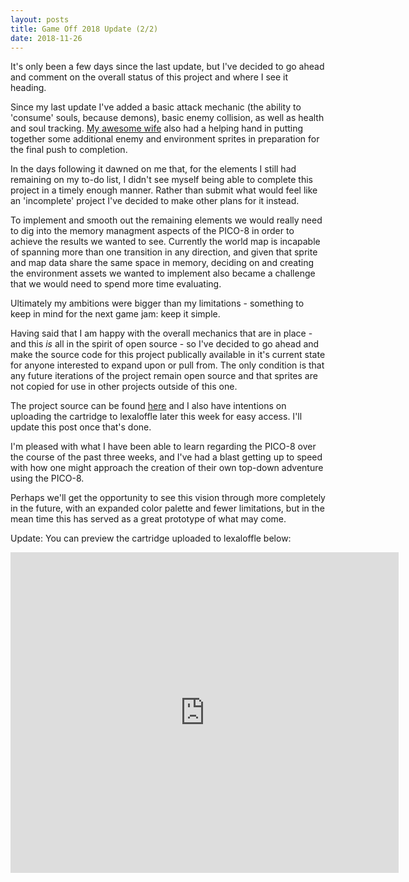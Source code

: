 ```yaml
---
layout: posts
title: Game Off 2018 Update (2/2)
date: 2018-11-26
---
```


It's only been a few days since the last update, but I've decided to go ahead and comment on the overall status of this project and where I see it heading.

Since my last update I've added a basic attack mechanic (the ability to 'consume' souls, because demons), basic enemy collision,
as well as health and soul tracking. [My awesome wife](https://github.com/corivana) also had a helping hand in putting together 
some additional enemy and environment sprites in preparation for the final push to completion.

In the days following it dawned on me that, for the elements I still had remaining on my to-do list, I didn't see myself being able to complete this project in a timely enough manner. Rather than submit what would feel like an 'incomplete' project I've decided to make other plans for it instead.

To implement and smooth out the remaining elements we would really need to dig into the memory managment aspects of the PICO-8 in order to achieve the results we wanted to see. Currently the world map is incapable of spanning more than one transition in any direction, and given that sprite and map data share the same space in memory, deciding on and creating the environment assets we wanted to implement also became a challenge that we would need to spend more time evaluating.

Ultimately my ambitions were bigger than my limitations - something to keep in mind for the next game jam: keep it simple.

Having said that I am happy with the overall mechanics that are in place - and this *is* all in the spirit of open source - so I've decided to go ahead and make the
source code for this project publically available in it's current state for anyone interested to expand upon or pull from. The only condition is that any future 
iterations of the project remain open source and that sprites are not copied for use in other projects outside of this one.

The project source can be found [here](https://github.com/chadramsey/pico8-akuma) and I also have intentions on uploading the cartridge to lexaloffle later
this week for easy access. I'll update this post once that's done.

I'm pleased with what I have been able to learn regarding the PICO-8 over the course of the past three weeks, and I've had a blast getting up to 
speed with how one might approach the creation of their own top-down adventure using the PICO-8. 

Perhaps we'll get the opportunity to see this vision through more completely in the future, with an expanded color palette and fewer limitations, 
but in the mean time this has served as a great prototype of what may come.

Update: You can preview the cartridge uploaded to lexaloffle below:
<iframe src="https://www.lexaloffle.com/bbs/widget.php?pid=akuma-5" allowfullscreen width="621" height="513" style="border:none; overflow:hidden"></iframe>